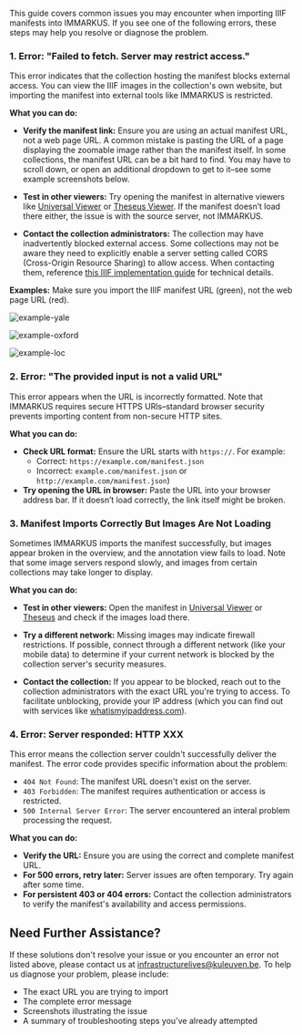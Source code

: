 This guide covers common issues you may encounter when importing IIIF manifests into IMMARKUS. If you see one of the following errors, these steps may help you resolve or diagnose the problem.

### 1. Error: "Failed to fetch. Server may restrict access."

This error indicates that the collection hosting the manifest blocks external access. You can view the IIIF images in the collection's own website, but importing the manifest into external tools like IMMARKUS is restricted.

__What you can do:__

- __Verify the manifest link:__ Ensure you are using an actual manifest URL, not a web page URL. A common mistake is pasting the URL of a page displaying the zoomable image rather than the manifest itself. In some collections, the manifest URL can be a bit hard to find. You may have to scroll down, or open an additional dropdown to get to it–see some example screenshots below.

- __Test in other viewers:__ Try opening the manifest in alternative viewers like [Universal Viewer](https://universalviewer.io/) or [Theseus Viewer](https://theseusviewer.org/). If the manifest doesn’t load there either, the issue is with the source server, not IMMARKUS.

- __Contact the collection administrators:__ The collection may have inadvertently blocked external access. Some collections may not be aware they need to explicitly enable a server setting called CORS (Cross-Origin Resource Sharing) to allow access. When contacting them, reference [this IIIF implementation guide](https://iiif.io/guides/guide_for_implementers/#other-considerations) for technical details.

__Examples:__ Make sure you import the IIIF manifest URL (green), not the web page URL (red).

![example-yale](https://github.com/user-attachments/assets/8ec48019-b42e-49c7-a0f1-dce45d374646)

![example-oxford](https://github.com/user-attachments/assets/c8b3d359-cf41-4be2-ac45-ffd97999a23c)

![example-loc](https://github.com/user-attachments/assets/5ff2a429-585b-4947-bbf8-07c7d37af3ed)

### 2. Error: "The provided input is not a valid URL"

This error appears when the URL is incorrectly formatted. Note that IMMARKUS requires secure HTTPS URls–standard browser security prevents importing content from non-secure HTTP sites.

__What you can do:__

- __Check URL format:__ Ensure the URL starts with `https://`. For example:
  - Correct: `https://example.com/manifest.json`
  - Incorrect: `example.com/manifest.json` or `http://example.com/manifest.json`)
- __Try opening the URL in browser:__ Paste the URL into your browser address bar. If it doesn’t load correctly, the link itself might be broken.

### 3. Manifest Imports Correctly But Images Are Not Loading

Sometimes IMMARKUS imports the manifest successfully, but images appear broken in the overview, and the annotation view fails to load. Note that some image servers respond slowly, and images from certain collections may take longer to display.

__What you can do:__

- __Test in other viewers:__ Open the manifest in [Universal Viewer](https://universalviewer.io/) or [Theseus](https://theseusviewer.org/) and check if the images load there.

- __Try a different network:__ Missing images may indicate firewall restrictions. If possible, connect through a different network (like your mobile data) to determine if your current network is blocked by the collection server's security measures. 

- __Contact the collection:__ If you appear to be blocked, reach out to the collection administrators with the exact URL you're trying to access.  To facilitate unblocking, provide your IP address (which you can find out with services like [whatismyipaddress.com](https://whatismyipaddress.com/)).

### 4. Error: Server responded: HTTP XXX

This error means the collection server couldn't successfully deliver the manifest. The error code provides specific information about the problem:

- `404 Not Found`: The manifest URL doesn't exist on the server.
- `403 Forbidden`: The manifest requires authentication or access is restricted.
- `500 Internal Server Error`: The server encountered an interal problem processing the request.

__What you can do:__

- __Verify the URL:__ Ensure you are using the correct and complete manifest URL.
- __For 500 errors, retry later:__ Server issues are often temporary. Try again after some time.
- __For persistent 403 or 404 errors:__ Contact the collection administrators to verify the manifest's availability and access permissions.

## Need Further Assistance?

If these solutions don't resolve your issue or you encounter an error not listed above, please contact us at [infrastructurelives@kuleuven.be](mailto:infrastructurelives@kuleuven.be). To help us diagnose your problem, please include:

- The exact URL you are trying to import
- The complete error message
- Screenshots illustrating the issue
- A summary of troubleshooting steps you've already attempted
